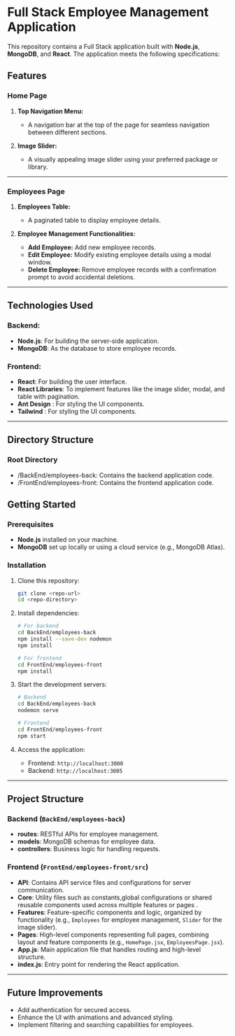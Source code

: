 # Full Stack Employee Management Application

This repository contains a Full Stack application built with **Node.js**, **MongoDB**, and **React**. The application meets the following specifications:

## Features

### Home Page
1. **Top Navigation Menu:**
   - A navigation bar at the top of the page for seamless navigation between different sections.

2. **Image Slider:**
   - A visually appealing image slider using your preferred package or library.

---

### Employees Page
1. **Employees Table:**
   - A paginated table to display employee details.

2. **Employee Management Functionalities:**
   - **Add Employee:** Add new employee records.
   - **Edit Employee:** Modify existing employee details using a modal window.
   - **Delete Employee:** Remove employee records with a confirmation prompt to avoid accidental deletions.

---

## Technologies Used

### Backend:
- **Node.js**: For building the server-side application.
- **MongoDB**: As the database to store employee records.

### Frontend:
- **React**: For building the user interface.
- **React Libraries**: To implement features like the image slider, modal, and table with pagination.
- **Ant Design** :  For styling the UI components.
- **Tailwind** : For styling the UI components.

---

## Directory Structure
### Root Directory
- /BackEnd/employees-back: Contains the backend application code.
- /FrontEnd/employees-front: Contains the frontend application code.

## Getting Started

### Prerequisites
- **Node.js** installed on your machine.
- **MongoDB** set up locally or using a cloud service (e.g., MongoDB Atlas).

### Installation
1. Clone this repository:
   ```bash
   git clone <repo-url>
   cd <repo-directory>
   ```

2. Install dependencies:
   ```bash
   # For backend
   cd BackEnd/employees-back
   npm install --save-dev nodemon
   npm install

   # For frontend
   cd FrontEnd/employees-front
   npm install
   ```

3. Start the development servers:
   ```bash
   # Backend
   cd BackEnd/employees-back
   nodemon serve

   # Frontend
   cd FrontEnd/employees-front
   npm start
   ```

4. Access the application:
   - Frontend: `http://localhost:3000`
   - Backend: `http://localhost:3005` 

---

## Project Structure

### Backend (`BackEnd/employees-back`)
- **routes**: RESTful APIs for employee management.
- **models**: MongoDB schemas for employee data.
- **controllers**: Business logic for handling requests.

### Frontend (`FrontEnd/employees-front/src`)

- **API**: Contains API service files and configurations for server communication.
- **Core**: Utility files such as constants,global configurations or shared reusable components used across multiple features or pages .
- **Features**: Feature-specific components and logic, organized by functionality (e.g., `Employees` for employee management, `Slider` for the image slider).
- **Pages**: High-level components representing full pages, combining layout and feature components (e.g., `HomePage.jsx`, `EmployeesPage.jsx`).
- **App.js**: Main application file that handles routing and high-level structure.
- **index.js**: Entry point for rendering the React application.

---

## Future Improvements
- Add authentication for secured access.
- Enhance the UI with animations and advanced styling.
- Implement filtering and searching capabilities for employees.
